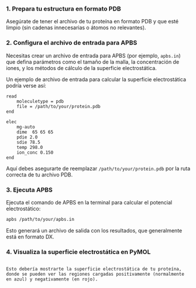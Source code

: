 
### 1. Prepara tu estructura en formato PDB

Asegúrate de tener el archivo de tu proteína en formato PDB y que esté limpio (sin cadenas innecesarias o átomos no relevantes).

### 2. Configura el archivo de entrada para APBS

Necesitas crear un archivo de entrada para APBS (por ejemplo, `apbs.in`) que defina parámetros como el tamaño de la malla, la concentración de iones, y los métodos de cálculo de la superficie electrostática.

Un ejemplo de archivo de entrada para calcular la superficie electrostática podría verse así:

```text
read
    moleculetype = pdb
    file = /path/to/your/protein.pdb
end

elec
    mg-auto
    dime  65 65 65
    pdie 2.0
    sdie 78.5
    temp 298.0
    ion_conc 0.150
end
```

Aquí debes asegurarte de reemplazar `/path/to/your/protein.pdb` por la ruta correcta de tu archivo PDB.

### 3. Ejecuta APBS

Ejecuta el comando de APBS en la terminal para calcular el potencial electrostático:

```bash
apbs /path/to/your/apbs.in
```

Esto generará un archivo de salida con los resultados, que generalmente está en formato DX.

### 4. Visualiza la superficie electrostática en PyMOL

```

Esto debería mostrarte la superficie electrostática de tu proteína, donde se pueden ver las regiones cargadas positivamente (normalmente en azul) y negativamente (en rojo).
